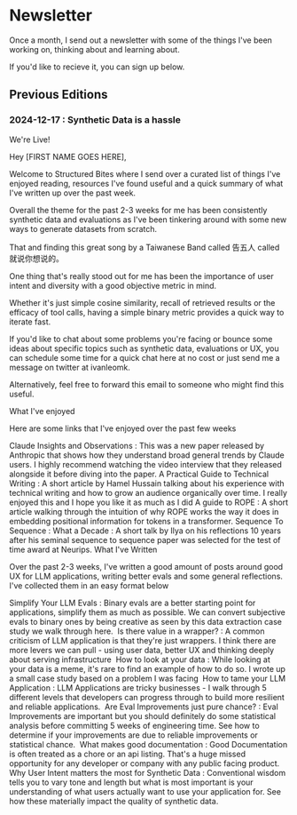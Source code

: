 ---
---

# Newsletter

Once a month, I send out a newsletter with some of the things I've been working on, thinking about and learning about.

If you'd like to recieve it, you can sign up below.

<script async data-uid="b184c2f91e" src="https://ivan-leo.kit.com/b184c2f91e/index.js"></script>

## Previous Editions

### 2024-12-17 : Synthetic Data is a hassle

We're Live!

Hey [FIRST NAME GOES HERE],

Welcome to Structured Bites where I send over a curated list of things I've enjoyed reading, resources I've found useful and a quick summary of what I've written up over the past week.

Overall the theme for the past 2-3 weeks for me has been consistently synthetic data and evaluations as I've been tinkering around with some new ways to generate datasets from scratch.

That and finding this great song by a Taiwanese Band called 告五人 called 就说你想说的。

One thing that's really stood out for me has been the importance of user intent and diversity with a good objective metric in mind.

Whether it's just simple cosine similarity, recall of retrieved results or the efficacy of tool calls, having a simple binary metric provides a quick way to iterate fast.

If you'd like to chat about some problems you're facing or bounce some ideas about specific topics such as synthetic data, evaluations or UX, you can schedule some time for a quick chat here at no cost or just send me a message on twitter at ivanleomk.

Alternatively, feel free to forward this email to someone who might find this useful.

What I've enjoyed

Here are some links that I've enjoyed over the past few weeks

​Claude Insights and Observations : This was a new paper released by Anthropic that shows how they understand broad general trends by Claude users. I highly recommend watching the video interview that they released alongside it before diving into the paper.
​A Practical Guide to Technical Writing : A short article by Hamel Hussain talking about his experience with technical writing and how to grow an audience organically over time. I really enjoyed this and I hope you like it as much as I did
​A guide to ROPE : A short article walking through the intuition of why ROPE works the way it does in embedding positional information for tokens in a transformer.
​Sequence To Sequence : What a Decade : A short talk by Ilya on his reflections 10 years after his seminal sequence to sequence paper was selected for the test of time award at Neurips.
What I've Written

Over the past 2-3 weeks, I've written a good amount of posts around good UX for LLM applications, writing better evals and some general reflections. I've collected them in an easy format below

​Simplify Your LLM Evals : Binary evals are a better starting point for applications, simplify them as much as possible. We can convert subjective evals to binary ones by being creative as seen by this data extraction case study we walk through here.
​
​Is there value in a wrapper? : A common criticism of LLM application is that they're just wrappers. I think there are more levers we can pull - using user data, better UX and thinking deeply about serving infrastructure
​
​How to look at your data : While looking at your data is a meme, it's rare to find an example of how to do so. I wrote up a small case study based on a problem I was facing
​
​How to tame your LLM Application : LLM Applications are tricky businesses - I walk through 5 different levels that developers can progress through to build more resilient and reliable applications.
​
​Are Eval Improvements just pure chance? : Eval Improvements are important but you should definitely do some statistical analysis before committing 5 weeks of engineering time. See how to determine if your improvements are due to reliable improvements or statistical chance.
​
​What makes good documentation : Good Documentation is often treated as a chore or an api listing. That's a huge missed opportunity for any developer or company with any public facing product.
​
​Why User Intent matters the most for Synthetic Data : Conventional wisdom tells you to vary tone and length but what is most important is your understanding of what users actually want to use your application for. See how these materially impact the quality of synthetic data.
